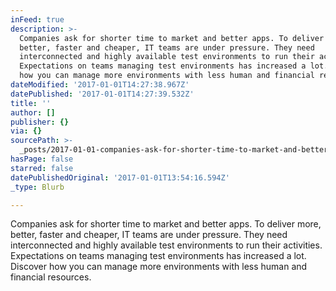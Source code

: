 ```yaml
---
inFeed: true
description: >-
  Companies ask for shorter time to market and better apps. To deliver more,
  better, faster and cheaper, IT teams are under pressure. They need
  interconnected and highly available test environments to run their activities.
  Expectations on teams managing test environments has increased a lot. Discover
  how you can manage more environments with less human and financial resources.
dateModified: '2017-01-01T14:27:38.967Z'
datePublished: '2017-01-01T14:27:39.532Z'
title: ''
author: []
publisher: {}
via: {}
sourcePath: >-
  _posts/2017-01-01-companies-ask-for-shorter-time-to-market-and-better-apps-to.md
hasPage: false
starred: false
datePublishedOriginal: '2017-01-01T13:54:16.594Z'
_type: Blurb

---
```

Companies ask for shorter time to market and better apps. To deliver more, better, faster and cheaper, IT teams are under pressure. They need interconnected and highly available test environments to run their activities. Expectations on teams managing test environments has increased a lot. Discover how you can manage more environments with less human and financial resources.